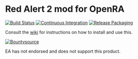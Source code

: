 # Red Alert 2 mod for OpenRA

[![Build Status](https://api.travis-ci.com/OpenRA/ra2.svg?branch=master)](https://travis-ci.com/github/OpenRA/ra2)
[![Continuous Integration](https://github.com/shanmiteko/ra2-zh/actions/workflows/ci.yaml/badge.svg)](https://github.com/shanmiteko/ra2-zh/actions/workflows/ci.yaml)
[![Release Packaging](https://github.com/shanmiteko/ra2-zh/actions/workflows/packaging.yml/badge.svg)](https://github.com/shanmiteko/ra2-zh/actions/workflows/packaging.yml)

Consult the [wiki](https://github.com/shanmiteko/ra2-zh/wiki) for instructions on how to install and use this.

[![Bountysource](https://api.bountysource.com/badge/tracker?tracker_id=27677844)](https://www.bountysource.com/teams/openra/issues?tracker_ids=27677844)

EA has not endorsed and does not support this product.
